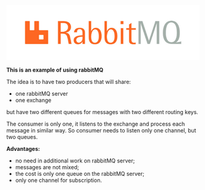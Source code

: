 ![rabbit logo](src/java/main/resources/rabbit-logo.jpg)

**This is an example of using rabbitMQ**

The idea is to have two producers that will share:
* one rabbitMQ server
* one exchange

but have two different queues for messages with two different routing keys.

The consumer is only one, it listens to the exchange and process each message in similar way.
So consumer needs to listen only one channel, but two queues.

**Advantages:**
- no need in additional work on rabbitMQ server;
- messages are not mixed;
- the cost is only one queue on the rabbitMQ server;
- only one channel for subscription.
